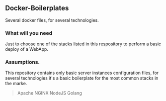 ## Docker-Boilerplates
Several docker files, for several technologies.

### What will you need
Just to choose one of the stacks listed in this respository to perform a basic deploy of a WebApp.

### Assumptions.
This repository contains only basic server instances configuration files, for several technologies it's a basic boilerplate for the most common stacks in the marke.

> Apache
> NGINX
> NodeJS
> Golang